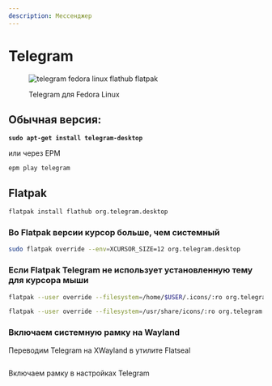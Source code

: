 ```yaml
---
description: Мессенджер
---
```


# Telegram

<figure><img src="../../.gitbook/assets/Снимок экрана от 2022-10-29 11-41-28.png" alt="telegram fedora linux flathub flatpak"><figcaption><p>Telegram для Fedora Linux</p></figcaption></figure>

## Обычная версия:

<pre class="language-bash"><code class="lang-bash"><strong>sudo apt-get install telegram-desktop
</strong></code></pre>

или через EPM

```
epm play telegram
```

## Flatpak

```bash
flatpak install flathub org.telegram.desktop
```

### Во Flatpak версии курсор больше, чем системный

```bash
sudo flatpak override --env=XCURSOR_SIZE=12 org.telegram.desktop
```

### Если Flatpak Telegram не использует установленную тему для курсора мыши

```bash
flatpak --user override --filesystem=/home/$USER/.icons/:ro org.telegram.desktop
```

```bash
flatpak --user override --filesystem=/usr/share/icons/:ro org.telegram.desktop
```

### Включаем системную рамку на Wayland

Переводим Telegram на XWayland в утилите Flatseal

<figure><img src="../../.gitbook/assets/Снимок экрана от 2022-11-05 13-04-33.png" alt=""><figcaption></figcaption></figure>

Включаем рамку в настройках Telegram

<figure><img src="../../.gitbook/assets/Снимок экрана от 2022-11-05 13-04-56.png" alt=""><figcaption></figcaption></figure>
